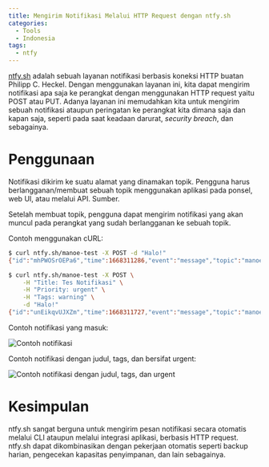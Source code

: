 ```yaml
---
title: Mengirim Notifikasi Melalui HTTP Request dengan ntfy.sh
categories:
  - Tools
  - Indonesia
tags:
  - ntfy
---
```


[ntfy.sh](https://ntfy.sh) adalah sebuah layanan notifikasi berbasis koneksi HTTP buatan Philipp C. Heckel. Dengan menggunakan layanan ini, kita dapat mengirim notifikasi apa saja ke perangkat dengan menggunakan HTTP request yaitu POST atau PUT. Adanya layanan ini memudahkan kita untuk mengirim sebuah notifikasi ataupun peringatan ke perangkat kita dimana saja dan kapan saja, seperti pada saat keadaan darurat, _security breach_, dan sebagainya.

<!--more-->

# Penggunaan

Notifikasi dikirim ke suatu alamat yang dinamakan topik. Pengguna harus berlangganan/membuat sebuah topik menggunakan aplikasi pada ponsel, web UI, atau melalui API. Sumber.

Setelah membuat topik, pengguna dapat mengirim notifikasi yang akan muncul pada perangkat yang sudah berlangganan ke sebuah topik.

Contoh menggunakan cURL:

```bash
$ curl ntfy.sh/manoe-test -X POST -d "Halo!"
{"id":"mhPWOSrOEPa6","time":1668311286,"event":"message","topic":"manoe-test","message":"Halo!"}

$ curl ntfy.sh/manoe-test -X POST \
    -H "Title: Tes Notifikasi" \
    -H "Priority: urgent" \
    -H "Tags: warning" \
    -d "Halo!"
{"id":"unEikqvUJXZm","time":1668311727,"event":"message","topic":"manoe-test","title":"Tes Notifikasi","message":"Halo!","priority":5,"tags":["warning"]}
```

Contoh notifikasi yang masuk:

![Contoh notifikasi]({{site.baseurl}}/media/1-EZmu-Fee-BIu0-Ms-Q-lg45v3w.png)

Contoh notifikasi dengan judul, tags, dan bersifat urgent:

![Contoh notifikasi dengan judul, tags, dan urgent]({{site.baseurl}}/media/1-vc-U7-UK1-Uvzh-HKZYQS3mg.png)

# Kesimpulan

ntfy.sh sangat berguna untuk mengirim pesan notifikasi secara otomatis melalui CLI ataupun melalui integrasi aplikasi, berbasis HTTP request. ntfy.sh dapat dikombinasikan dengan pekerjaan otomatis seperti backup harian, pengecekan kapasitas penyimpanan, dan lain sebagainya.
